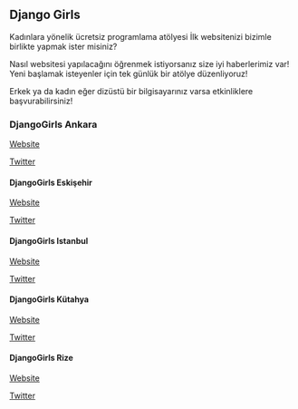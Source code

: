## <a name="djangogirls"></a> Django Girls

Kadınlara yönelik ücretsiz programlama atölyesi
İlk websitenizi bizimle birlikte yapmak ister misiniz?

Nasıl websitesi yapılacağını öğrenmek istiyorsanız size iyi haberlerimiz var! Yeni başlamak isteyenler için tek günlük bir atölye düzenliyoruz!

Erkek ya da kadın eğer dizüstü bir bilgisayarınız varsa etkinliklere başvurabilirsiniz! 

### DjangoGirls Ankara
[Website](https://djangogirls.org/ankara/)

[Twitter](https://twitter.com/djangogirlsANK)

#### DjangoGirls Eskişehir
[Website](https://djangogirls.org/eskisehir/)

[Twitter](https://twitter.com/djangogirlsesk)

#### DjangoGirls Istanbul
[Website](https://djangogirls.org/istanbul/)

[Twitter](https://twitter.com/djangogirlsIst)

#### DjangoGirls Kütahya
[Website](https://djangogirls.org/kutahya/)

[Twitter](https://twitter.com/djangokutahya)

#### DjangoGirls Rize
[Website](https://djangogirls.org/rize/)

[Twitter](https://twitter.com/djangogirlsrize)
